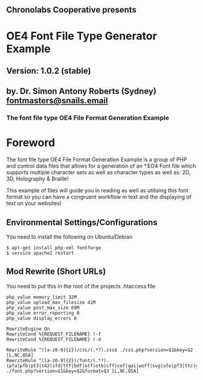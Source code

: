 ## Chronolabs Cooperative presents
# OE4 Font File Type Generator Example  
## Version: 1.0.2 (stable)
## by. Dr. Simon Antony Roberts (Sydney) <fontmasters@snails.email>
### The font file type OE4 File Format Generation Example

# Foreword

The font file type OE4 File Format Generation Example is a group of PHP and control data files that allows for a generation of an *.EO4 Font file which supports multiple character sets as well as character types as well as: 2D, 3D, Holography & Braille!

This example of files will guide you in reading as well as utilising this font format so you can have a congruent workflow in text and the displaying of text on your websites!

## Environmental Settings/Configurations

You need to install the following on Ubuntu/Debian

    $ apt-get install php-xml fontforge
    $ service apache2 restart

## Mod Rewrite (Short URLs)

You need to put this in the root of the projects .htaccess file

    php_value memory_limit 32M
    php_value upload_max_filesize 41M
    php_value post_max_size 69M
    php_value error_reporting 0
    php_value display_errors 0
    
    RewriteEngine On
    RewriteCond %{REQUEST_FILENAME} !-f
    RewriteCond %{REQUEST_FILENAME} !-d
    
    RewriteRule ^([a-z0-9]{2})/css/(.*?).css$ ./css.php?version=$1&key=$2 [L,NC,QSA]
    RewriteRule ^([a-z0-9]{2})/font/(.*?).(pfa|pfb|pt3|t42|sfd|ttf|bdf|otf|otb|cff|cef|gai|woff|svg|ufo|pf3|ttc|gsf|cid|bin|hqx|dfont|mf|ik|fon|fnt|pcf|pmf|pdb|eot|afm)$ ./font.php?version=$1&key=$2&format=$3 [L,NC,QSA]